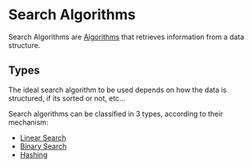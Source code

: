 # Search Algorithms
Search Algorithms are [Algorithms](../Week-0-Scratch/CS50x_Algorithms.md) that retrieves information from a data structure.

## Types
The ideal search algorithm to be used depends on how the data is structured, if its sorted or not, etc...

Search algorithms can be classified in 3 types, according to their mechanism:  
- [Linear Search](./CS50x_Linear-Search.md)
- [Binary Search](./CS50x_Binary-Search.md)
- [Hashing](Hashing)
